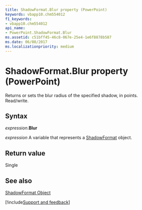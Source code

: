 ```yaml
---
title: ShadowFormat.Blur property (PowerPoint)
keywords: vbapp10.chm554012
f1_keywords:
- vbapp10.chm554012
api_name:
- PowerPoint.ShadowFormat.Blur
ms.assetid: c51bff45-46c8-067e-25e4-1e6f8878b587
ms.date: 06/08/2017
ms.localizationpriority: medium
---
```



# ShadowFormat.Blur property (PowerPoint)

Returns or sets the blur radius of the specified shadow, in points. Read/write.


## Syntax

_expression_.**Blur**

_expression_ A variable that represents a [ShadowFormat](PowerPoint.ShadowFormat.md) object.


## Return value

Single


## See also


[ShadowFormat Object](PowerPoint.ShadowFormat.md)

[!include[Support and feedback](~/includes/feedback-boilerplate.md)]